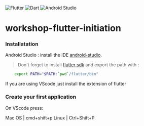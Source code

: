 ![Flutter](https://img.shields.io/badge/Flutter-%2302569B.svg?style=for-the-badge&logo=Flutter&logoColor=white)
![Dart](https://img.shields.io/badge/dart-%230175C2.svg?style=for-the-badge&logo=dart&logoColor=white)
![Android Studio](https://img.shields.io/badge/Android%20Studio-3DDC84.svg?style=for-the-badge&logo=android-studio&logoColor=white)

# workshop-flutter-initiation
### Installatation
Android Studio :
install the IDE [android-studio](https://developer.android.com/studio#downloads).
> Don't forget to install [flutter sdk](https://docs.flutter.dev/get-started/install/macos) and export the path  with :

```bash
    export PATH="$PATH:`pwd`/flutter/bin"
```

If you are using VScode just install the extension of flutter


### Create your first application
On VScode  press:

Mac OS        | cmd+shift+p
Linux         | Ctrl+Shift+P
